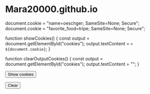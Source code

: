 # Mara20000.github.io

document.cookie = "name=oeschger; SameSite=None; Secure";
document.cookie = "favorite_food=tripe; SameSite=None; Secure";

function showCookies() {
  const output = document.getElementById("cookies");
  output.textContent = `> ${document.cookie}`;
}

function clearOutputCookies() {
  const output = document.getElementById("cookies");
  output.textContent = "";
}

<button onclick="showCookies()">Show cookies</button>

<button onclick="clearOutputCookies()">Clear</button>

<div>
  <code id="cookies"></code>
</div>
